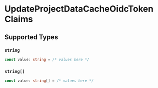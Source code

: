 # UpdateProjectDataCacheOidcTokenClaims


## Supported Types

### `string`

```typescript
const value: string = /* values here */
```

### `string[]`

```typescript
const value: string[] = /* values here */
```

